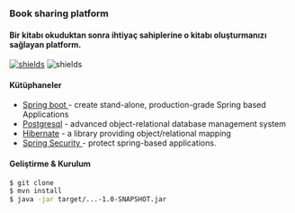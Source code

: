 ### Book sharing platform

#### Bir kitabı okuduktan sonra ihtiyaç sahiplerine o kitabı oluşturmanızı sağlayan platform.

[![shields](https://img.shields.io/badge/made%20with-java-blue?logo=java&style=for-the-badge&logoColor=white)](https://golang.org) ![shields](https://img.shields.io/badge/License-apache-green.svg?logo=read-the-docs&style=for-the-badge&logoColor=white)

#### Kütüphaneler
* [Spring boot ](https://github.com/spring-projects/spring-boot) - create stand-alone, production-grade Spring based Applications
* [Postgresql](https://github.com/postgres/postgres) - advanced object-relational database management system
* [Hibernate](https://github.com/hibernate/hibernate-orm) - a library providing object/relational mapping
* [Spring Security ](https://github.com/spring-projects/spring-security) - protect spring-based applications.


#### Geliştirme & Kurulum

```sh
$ git clone
$ mvn install
$ java -jar target/...-1.0-SNAPSHOT.jar
```
